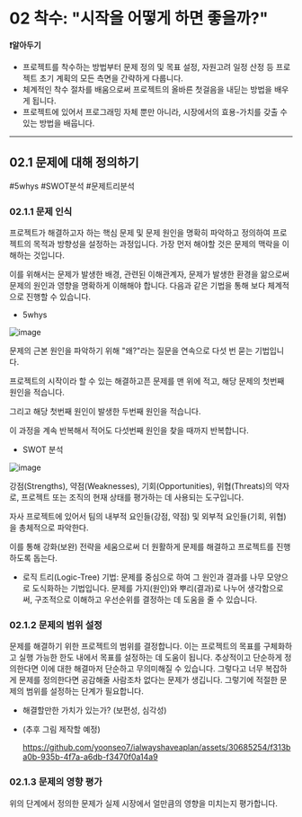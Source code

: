 # 02 착수: "시작을 어떻게 하면 좋을까?"

**❗알아두기**

- 프로젝트를 착수하는 방법부터 문제 정의 및 목표 설정, 자원고려 일정 산정 등 프로젝트 초기 계획의 모든 측면을 간략하게 다룹니다.
- 체계적인 착수 절차를 배움으로써 프로젝트의 올바른 첫걸음을 내딛는 방법을 배우게 됩니다.
- 프로젝트에 있어서 프로그래밍 자체 뿐만 아니라, 시장에서의 효용-가치를 갖출 수 있는 방법을 배웁니다.

---

## 02.1 문제에 대해 정의하기

#5whys #SWOT분석 #문제트리분석

### 02.1.1 문제 인식

프로젝트가 해결하고자 하는 핵심 문제 및 문제 원인을 명확히 파악하고 정의하여 프로젝트의 목적과 방향성을 설정하는 과정입니다. 가장 먼저 해야할 것은 문제의 맥락을 이해하는 것입니다.

이를 위해서는 문제가 발생한 배경, 관련된 이해관계자, 문제가 발생한 환경을 앎으로써 문제의 원인과 영향을 명확하게 이해해야 합니다. 다음과 같은 기법을 통해 보다 체계적으로 진행할 수 있습니다.

- 5whys

![image](https://ibb.co/3kBg08C)

문제의 근본 원인을 파악하기 위해 "왜?"라는 질문을 연속으로 다섯 번 묻는 기법입니다.

프로젝트의 시작이라 할 수 있는 해결하고픈 문제를 맨 위에 적고, 해당 문제의 첫번째 원인을 적습니다.

그리고 해당 첫번째 원인이 발생한 두번째 원인을 적습니다.

이 과정을 계속 반복해서 적어도 다섯번째 원인을 찾을 때까지 반복합니다.

- SWOT 분석

![image](https://ibb.co/bbNzXBt)

강점(Strengths), 약점(Weaknesses), 기회(Opportunities), 위협(Threats)의 약자로, 프로젝트 또는 조직의 현재 상태를 평가하는 데 사용되는 도구입니다.

자사 프로젝트에 있어서 팀의 내부적 요인들(강점, 약점) 및 외부적 요인들(기회, 위협)을 총체적으로 파악한다.

이를 통해 강화(보완) 전략을 세움으로써 더 원활하게 문제를 해결하고 프로젝트를 진행하도록 돕는다.

- 로직 트리(Logic-Tree) 기법: 문제를 중심으로 하여 그 원인과 결과를 나무 모양으로 도식화하는 기법입니다. 문제를 가지(원인)와 뿌리(결과)로 나누어 생각함으로써, 구조적으로 이해하고 우선순위를 결정하는 데 도움을 줄 수 있습니다.

### 02.1.2 문제의 범위 설정

문제를 해결하기 위한 프로젝트의 범위를 결정합니다. 이는 프로젝트의 목표를 구체화하고 실행 가능한 한도 내에서 목표를 설정하는 데 도움이 됩니다.
추상적이고 단순하게 정의한다면 이에 대한 해결마저 단순하고 무의미해질 수 있습니다. 그렇다고 너무 복잡하게 문제를 정의한다면 공감해줄 사람조차 없다는 문제가 생깁니다. 그렇기에 적절한 문제의 범위를 설정하는 단계가 필요합니다.

- 해결할만한 가치가 있는가? (보편성, 심각성)
- (추후 그림 제작할 예정)
    
    https://github.com/yoonseo7/ialwayshaveaplan/assets/30685254/f313ba0b-935b-4f7a-a6db-f3470f0a14a9
    

### 02.1.3 문제의 영향 평가

위의 단계에서 정의한 문제가 실제 시장에서 얼만큼의 영향을 미치는지 평가합니다.
